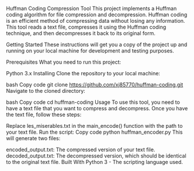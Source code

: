 Huffman Coding Compression Tool
This project implements a Huffman coding algorithm for file compression and decompression. Huffman coding is an efficient method of compressing data without losing any information. This tool reads a text file, compresses it using the Huffman coding technique, and then decompresses it back to its original form.

Getting Started
These instructions will get you a copy of the project up and running on your local machine for development and testing purposes.

Prerequisites
What you need to run this project:

Python 3.x
Installing
Clone the repository to your local machine:

bash
Copy code
git clone https://github.com/xj85770/huffman-coding.git
Navigate to the cloned directory:

bash
Copy code
cd huffman-coding
Usage
To use this tool, you need to have a text file that you want to compress and decompress. Once you have the text file, follow these steps:

Replace les_miserables.txt in the main_encode() function with the path to your text file.
Run the script:
Copy code
python huffman_encoder.py
This will generate two files:

encoded_output.txt: The compressed version of your text file.
decoded_output.txt: The decompressed version, which should be identical to the original text file.
Built With
Python 3 - The scripting language used.

